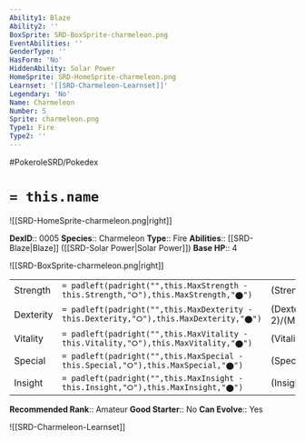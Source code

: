 ```yaml
---
Ability1: Blaze
Ability2: ''
BoxSprite: SRD-BoxSprite-charmeleon.png
EventAbilities: ''
GenderType: ''
HasForm: 'No'
HiddenAbility: Solar Power
HomeSprite: SRD-HomeSprite-charmeleon.png
Learnset: '[[SRD-Charmeleon-Learnset]]'
Legendary: 'No'
Name: Charmeleon
Number: 5
Sprite: charmeleon.png
Type1: Fire
Type2: ''
---
```


#PokeroleSRD/Pokedex

# `= this.name`

![[SRD-HomeSprite-charmeleon.png|right]]

**DexID**:: 0005
**Species**:: Charmeleon
**Type**:: Fire
**Abilities**:: [[SRD-Blaze|Blaze]] ([[SRD-Solar Power|Solar Power]])
**Base HP**:: 4

![[SRD-BoxSprite-charmeleon.png|right]]

|           |                                                                                        |                                          |
| --------- | -------------------------------------------------------------------------------------- | ---------------------------------------- |
| Strength  | `= padleft(padright("",this.MaxStrength - this.Strength,"⭘"),this.MaxStrength,"⬤")`    | (Strength::2)/(MaxStrength::4)   |
| Dexterity | `= padleft(padright("",this.MaxDexterity - this.Dexterity,"⭘"),this.MaxDexterity,"⬤")` | (Dexterity:: 2)/(MaxDexterity::5) |
| Vitality  | `= padleft(padright("",this.MaxVitality - this.Vitality,"⭘"),this.MaxVitality,"⬤")`    | (Vitality::2)/(MaxVitality::4)   |
| Special   | `= padleft(padright("",this.MaxSpecial - this.Special,"⭘"),this.MaxSpecial,"⬤")`       | (Special::2)/(MaxSpecial::5)     |
| Insight   | `= padleft(padright("",this.MaxInsight - this.Insight,"⭘"),this.MaxInsight,"⬤")`       | (Insight::2)/(MaxInsight::4)     |

**Recommended Rank**:: Amateur
**Good Starter**:: No
**Can Evolve**:: Yes

![[SRD-Charmeleon-Learnset]]